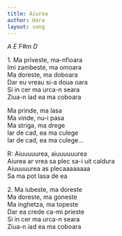 ```yaml
---
title: Aiurea
author: Hara
layout: song
---
```


*A E F#m D*  

1\. Ma priveste, ma-nfioara  
Imi zambeste, ma omoara  
Ma doreste, ma doboara  
Dar eu vreau si-a doua oara  
Si in cer ma urca-n seara  
Ziua-n iad ea ma coboara  

Ma prinde, ma lasa  
Ma vinde, nu-i pasa  
Ma striga, ma drege  
Iar de cad, ea ma culege  
Iar de cad, ea ma culege...  

R: Aiuuuuurea, aiuuuuuurea  
Aiurea ar vrea sa plec sa-i uit caldura  
Aiuuuuurea as plecaaaaaaaa  
Sa ma pot lasa de ea  

2\. Ma iubeste, ma doreste  
Ma doreste, ma goneste  
Ma inghetza, ma topeste  
Dar ea crede ca-mi prieste  
Si in cer ma urca-n seara  
Ziua-n iad ea ma coboara  
